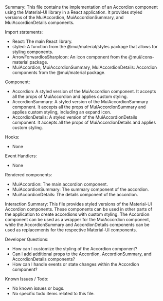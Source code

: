 Summary:
This file contains the implementation of an Accordion component using the Material-UI library in a React application. It provides styled versions of the MuiAccordion, MuiAccordionSummary, and MuiAccordionDetails components.

Import statements:
- React: The main React library.
- styled: A function from the @mui/material/styles package that allows for styling components.
- ArrowForwardIosSharpIcon: An icon component from the @mui/icons-material package.
- MuiAccordion, MuiAccordionSummary, MuiAccordionDetails: Accordion components from the @mui/material package.

Component:
- Accordion: A styled version of the MuiAccordion component. It accepts all the props of MuiAccordion and applies custom styling.
- AccordionSummary: A styled version of the MuiAccordionSummary component. It accepts all the props of MuiAccordionSummary and applies custom styling, including an expand icon.
- AccordionDetails: A styled version of the MuiAccordionDetails component. It accepts all the props of MuiAccordionDetails and applies custom styling.

Hooks:
- None

Event Handlers:
- None

Rendered components:
- MuiAccordion: The main accordion component.
- MuiAccordionSummary: The summary component of the accordion.
- MuiAccordionDetails: The details component of the accordion.

Interaction Summary:
This file provides styled versions of the Material-UI Accordion components. These components can be used in other parts of the application to create accordions with custom styling. The Accordion component can be used as a wrapper for the MuiAccordion component, while the AccordionSummary and AccordionDetails components can be used as replacements for the respective Material-UI components.

Developer Questions:
- How can I customize the styling of the Accordion component?
- Can I add additional props to the Accordion, AccordionSummary, and AccordionDetails components?
- How can I handle events or state changes within the Accordion component?

Known Issues / Todo:
- No known issues or bugs.
- No specific todo items related to this file.